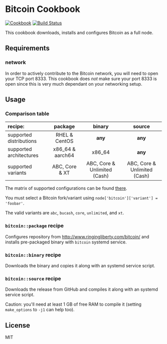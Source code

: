 Bitcoin Cookbook
================
[![Cookbook](https://img.shields.io/cookbook/v/bitcoin.svg)](https://supermarket.getchef.com/cookbooks/bitcoin)
[![Build Status](https://api.travis-ci.org/infertux/chef-bitcoin.svg?branch=master)](https://travis-ci.org/infertux/chef-bitcoin)

This cookbook downloads, installs and configures Bitcoin as a full node.

Requirements
------------

### network

In order to actively contribute to the Bitcoin network, you will need to open your TCP port 8333.
This cookbook does *not* make sure your port 8333 is open since this is very much dependant on your networking setup.

Usage
-----

### Comparison table

| recipe:                 | package           | binary                       | source                       |
| :---                    | :---:             | :---:                        | :---:                        |
| supported distributions | RHEL & CentOS     | **any**                      | **any**                      |
| supported architectures | x86_64 & aarch64  | x86_64                       | **any**                      |
| supported variants      | ABC, Core & XT    | ABC, Core & Unlimited (Cash) | ABC, Core & Unlimited (Cash) |

The matrix of supported configurations can be found [there](https://travis-ci.org/infertux/chef-bitcoin).

You must select a Bitcoin fork/variant using `node['bitcoin']['variant'] = 'foobar'`.

The valid variants are `abc`, `bucash`, `core`, `unlimited`, and `xt`.

### `bitcoin::package` recipe

Configures repository from http://www.ringingliberty.com/bitcoin/ and installs pre-packaged binary with `bitcoin` systemd service.

### `bitcoin::binary` recipe

Downloads the binary and copies it along with an systemd service script.

### `bitcoin::source` recipe

Downloads the release from GitHub and compiles it along with an systemd service script.

Caution: you'll need at least 1 GB of free RAM to compile it (setting `make_options` to `-j1` can help too).

License
-------

MIT
